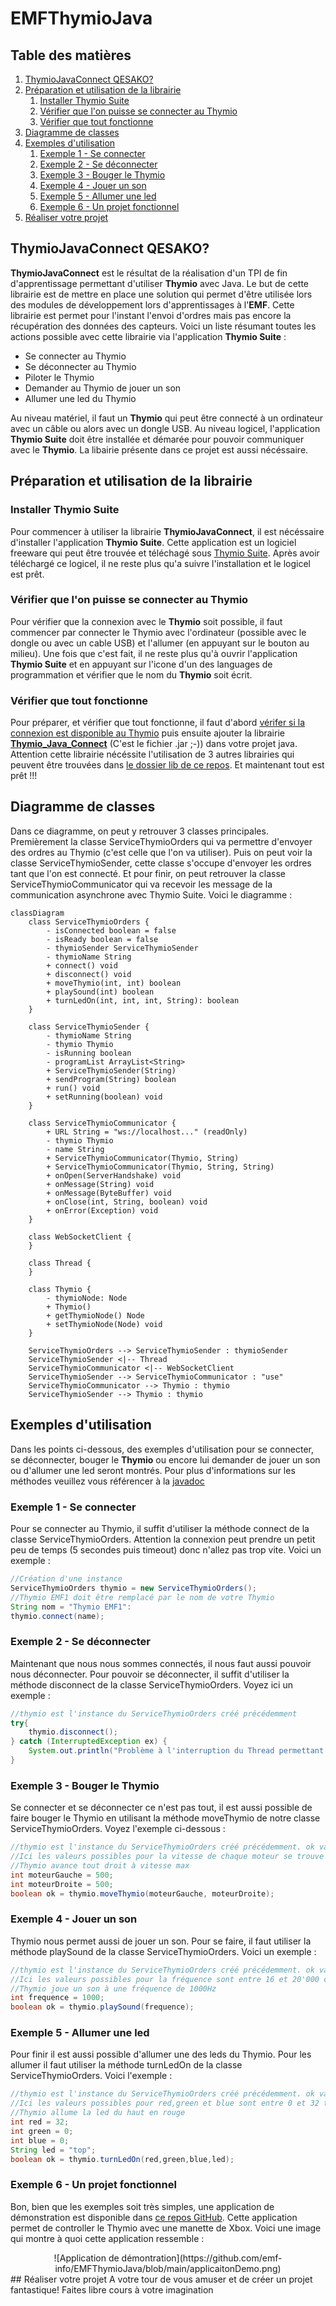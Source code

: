 # EMFThymioJava
## Table des matières

1. [ThymioJavaConnect QESAKO?](#thymiojavaconnect-qesako)
2. [Préparation et utilisation de la librairie](#préparation-et-utilisation-de-la-librairie)
    1. [Installer Thymio Suite](#installer-thymio-suite)
    2. [Vérifier que l'on puisse se connecter au Thymio](#vérifier-que-lon-puisse-se-connecter-au-thymio)
    3. [Vérifier que tout fonctionne](#vérifier-que-tout-fonctionne)
3. [Diagramme de classes](#diagramme-de-classes)
4. [Exemples d'utilisation](#exemples-dutilisation)
    1. [Exemple 1 - Se connecter](#exemple-1---se-connecter)
    2. [Exemple 2 - Se déconnecter](#exemple-2---se-déconnecter)
    3. [Exemple 3 - Bouger le Thymio](#exemple-3---bouger-le-thymio)
    4. [Exemple 4 - Jouer un son](#exemple-4---jouer-un-son)
    5. [Exemple 5 - Allumer une led](#exemple-5---allumer-une-led)
    6. [Exemple 6 - Un projet fonctionnel](#exemple-6---un-projet-fonctionnel)
5. [Réaliser votre projet](#réaliser-votre-projet)


## ThymioJavaConnect QESAKO?
**ThymioJavaConnect** est le résultat de la réalisation d'un TPI de fin d'apprentissage permettant d'utiliser **Thymio** avec Java. Le but de cette librairie est de mettre en place une solution qui permet d'être utilisée lors des modules de développement lors d'apprentissages à l'**EMF**. Cette librairie est permet pour l'instant l'envoi d'ordres mais pas encore la récupération des données des capteurs. Voici un liste résumant toutes les actions possible avec cette librairie via l'application **Thymio Suite** :
- Se connecter au Thymio
- Se déconnecter au Thymio
- Piloter le Thymio
- Demander au Thymio de jouer un son
- Allumer une led du Thymio

Au niveau matériel, il faut un **Thymio** qui peut être connecté à un ordinateur avec un câble ou alors avec un dongle USB.
Au niveau logicel, l'application **Thymio Suite** doit être installée et démarée pour pouvoir communiquer avec le **Thymio**. La libairie présente dans ce projet est aussi nécéssaire.

## Préparation et utilisation de la librairie
### Installer Thymio Suite
Pour commencer à utiliser la librairie **ThymioJavaConnect**, il est nécéssaire d'installer l'application **Thymio Suite**. Cette application est un logiciel freeware qui peut être trouvée et téléchagé sous [Thymio Suite](https://www.thymio.org). Après avoir téléchargé ce logicel, il ne reste plus qu'a suivre l'installation et le logicel est prêt.
### Vérifier que l'on puisse se connecter au Thymio
Pour vérifier que la connexion avec le **Thymio** soit possible, il faut commencer par connecter le Thymio avec l'ordinateur (possible avec le dongle ou avec un cable USB) et l'allumer (en appuyant sur le bouton au milieu). Une fois que c'est fait, il ne reste plus qu'à ouvrir l'application **Thymio Suite** et en appuyant sur l'icone d'un des languages de programmation et vérifier que le nom du **Thymio** soit écrit.
### Vérifier que tout fonctionne
Pour préparer, et vérifier que tout fonctionne, il faut d'abord [vérifer si la connexion est disponible au Thymio](#vérifier-que-lon-puisse-se-connecter-au-thymio) puis ensuite ajouter la librairie [**Thymio_Java_Connect**](https://github.com/emf-info/EMFThymioJava/tree/main/dist) (C'est le fichier .jar ;-)) dans votre projet java. Attention cette librairie nécéssite l'utilisation de 3 autres librairies qui peuvent être trouvées dans [le dossier lib de ce repos](https://github.com/emf-info/EMFThymioJava/tree/main/lib). Et maintenant tout est prêt !!!
## Diagramme de classes
Dans ce diagramme, on peut y retrouver 3 classes principales. Premièrement la classe ServiceThymioOrders qui va permettre d'envoyer des ordres au Thymio (c'est celle que l'on va utiliser). Puis on peut voir la classe ServiceThymioSender, cette classe s'occupe d'envoyer les ordres tant que l'on est connecté. Et pour finir, on peut retrouver la classe ServiceThymioCommunicator qui va recevoir les message de la communication asynchrone avec Thymio Suite. Voici le diagramme :
```mermaid
classDiagram
    class ServiceThymioOrders {
        - isConnected boolean = false
        - isReady boolean = false
        - thymioSender ServiceThymioSender
        - thymioName String
        + connect() void
        + disconnect() void
        + moveThymio(int, int) boolean
        + playSound(int) boolean
        + turnLedOn(int, int, int, String): boolean
    }

    class ServiceThymioSender {
        - thymioName String
        - thymio Thymio
        - isRunning boolean
        - programList ArrayList<String>
        + ServiceThymioSender(String)
        + sendProgram(String) boolean
        + run() void
        + setRunning(boolean) void
    }

    class ServiceThymioCommunicator {
        + URL String = "ws://localhost..." (readOnly)
        - thymio Thymio
        - name String
        + ServiceThymioCommunicator(Thymio, String)
        + ServiceThymioCommunicator(Thymio, String, String)
        + onOpen(ServerHandshake) void
        + onMessage(String) void
        + onMessage(ByteBuffer) void
        + onClose(int, String, boolean) void
        + onError(Exception) void
    }

    class WebSocketClient {
    }

    class Thread {
    }

    class Thymio {
        - thymioNode: Node
        + Thymio()
        + getThymioNode() Node
        + setThymioNode(Node) void
    }

    ServiceThymioOrders --> ServiceThymioSender : thymioSender
    ServiceThymioSender <|-- Thread
    ServiceThymioCommunicator <|-- WebSocketClient
    ServiceThymioSender --> ServiceThymioCommunicator : "use"
    ServiceThymioCommunicator --> Thymio : thymio
    ServiceThymioSender --> Thymio : thymio
```
## Exemples d'utilisation
Dans les points ci-dessous, des exemples d'utilisation pour se connecter, se déconnecter, bouger le **Thymio** ou encore lui demander de jouer un son ou d'allumer une led seront montrés. Pour plus d'informations sur les méthodes veuillez vous référencer à la [javadoc](https://github.com/emf-info-tpi/23-24-ThymioJavaConnect/tree/main/dist/javadoc)
### Exemple 1 - Se connecter
Pour se connecter au Thymio, il suffit d'utiliser la méthode connect de la classe ServiceThymioOrders. Attention la connexion peut prendre un petit peu de temps (5 secondes puis timeout) donc n'allez pas trop vite. Voici un exemple :
```Java
//Création d'une instance
ServiceThymioOrders thymio = new ServiceThymioOrders();
//Thymio EMF1 doit être remplacé par le nom de votre Thymio
String nom = "Thymio EMF1":
thymio.connect(name);
```
### Exemple 2 - Se déconnecter
Maintenant que nous nous sommes connectés, il nous faut aussi pouvoir nous déconnecter. Pour pouvoir se déconnecter, il suffit d'utiliser la méthode disconnect de la classe ServiceThymioOrders. Voyez ici un exemple :
```Java
//thymio est l'instance du ServiceThymioOrders créé précédemment
try{
    thymio.disconnect();
} catch (InterruptedException ex) {
    System.out.println("Problème à l'interruption du Thread permettant la communication avec le Thymio");
}
```
### Exemple 3 - Bouger le Thymio
Se connecter et se déconnecter ce n'est pas tout, il est aussi possible de faire bouger le Thymio en utilisant la méthode moveThymio de notre classe ServiceThymioOrders. Voyez l'exemple ci-dessous :
```Java
//thymio est l'instance du ServiceThymioOrders créé précédemment. ok vaut true si l'ordre à bien été envoyé false si l'ordre n'a pas été envoyé.
//Ici les valeurs possibles pour la vitesse de chaque moteur se trouve entre -500 et 500 compris.
//Thymio avance tout droit à vitesse max
int moteurGauche = 500;
int moteurDroite = 500;
boolean ok = thymio.moveThymio(moteurGauche, moteurDroite);
```
### Exemple 4 - Jouer un son
Thymio nous permet aussi de jouer un son. Pour se faire, il faut utiliser la méthode playSound de la classe ServiceThymioOrders. Voici un exemple :
```Java
//thymio est l'instance du ServiceThymioOrders créé précédemment. ok vaut true si l'ordre à bien été envoyé false si l'ordre n'a pas été envoyé.
//Ici les valeurs possibles pour la fréquence sont entre 16 et 20'000 compris.
//Thymio joue un son à une fréquence de 1000Hz
int frequence = 1000;
boolean ok = thymio.playSound(frequence);
```
### Exemple 5 - Allumer une led
Pour finir il est aussi possible d'allumer une des leds du Thymio. Pour les allumer il faut utiliser la méthode turnLedOn de la classe ServiceThymioOrders. Voici l'exemple :
```Java
//thymio est l'instance du ServiceThymioOrders créé précédemment. ok vaut true si l'ordre à bien été envoyé false si l'ordre n'a pas été envoyé.
//Ici les valeurs possibles pour red,green et blue sont entre 0 et 32 tandis que pour led les valeurs possibles sont top pour la led du haut, bottom.left pour la led bas gauche et bottom.right pour la led bottom bas droite
//Thymio allume la led du haut en rouge
int red = 32;
int green = 0;
int blue = 0;
String led = "top";
boolean ok = thymio.turnLedOn(red,green,blue,led);
```
### Exemple 6 - Un projet fonctionnel
Bon, bien que les exemples soit très simples, une application de démonstration est disponible dans [ce repos GitHub](https://github.com/emf-info-tpi/23-24-ThymioJavaConnect/tree/main). Cette application permet de controller le Thymio avec une manette de Xbox. Voici une image qui montre à quoi cette application ressemble :
<center>
![Application de démontration](https://github.com/emf-info/EMFThymioJava/blob/main/applicaitonDemo.png)
</center>
## Réaliser votre projet
A votre tour de vous amuser et de créer un projet fantastique! Faites libre cours à votre imagination
